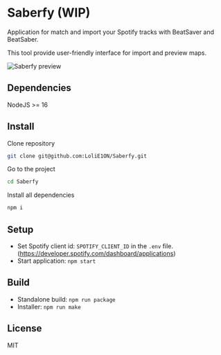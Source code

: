 # Saberfy (WIP)

Application for match and import your Spotify tracks with BeatSaver and BeatSaber.

This tool provide user-friendly interface for import and preview maps.

![Saberfy preview](https://e1on.space/saberfy_v2.png)

## Dependencies
NodeJS >= 16

## Install

Clone repository

```bash
git clone git@github.com:LoliE1ON/Saberfy.git
```

Go to the project

```bash
cd Saberfy
```

Install all dependencies

```bash
npm i
```

## Setup
- Set Spotify client id: ```SPOTIFY_CLIENT_ID``` in the ```.env``` file. (https://developer.spotify.com/dashboard/applications) 
- Start application: ```npm start```

## Build
- Standalone build: ```npm run package```
- Installer:  ```npm run make```

## License

MIT
